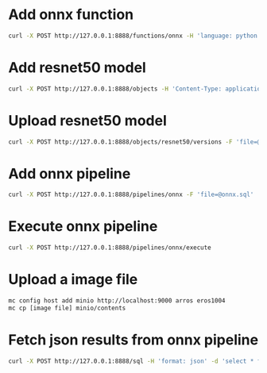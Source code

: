 # Add onnx function

```bash
curl -X POST http://127.0.0.1:8888/functions/onnx -H 'language: python' -H 'packages: numpy,scikit-image,onnxruntime' -F 'file=@onnx.py'
```

# Add resnet50 model

```bash
curl -X POST http://127.0.0.1:8888/objects -H 'Content-Type: application/json' --json '{"name": "resnet50", "category": "model", "filetype": "onnx"}'
```

# Upload resnet50 model

```bash
curl -X POST http://127.0.0.1:8888/objects/resnet50/versions -F 'file=@resnet50.onnx'
```

# Add onnx pipeline

```bash
curl -X POST http://127.0.0.1:8888/pipelines/onnx -F 'file=@onnx.sql'
```

# Execute onnx pipeline

```bash
curl -X POST http://127.0.0.1:8888/pipelines/onnx/execute
```

# Upload a image file

```bash
mc config host add minio http://localhost:9000 arros eros1004
mc cp [image file] minio/contents
```

# Fetch json results from onnx pipeline

```bash
curl -X POST http://127.0.0.1:8888/sql -H 'format: json' -d 'select * from buffer0'
```
